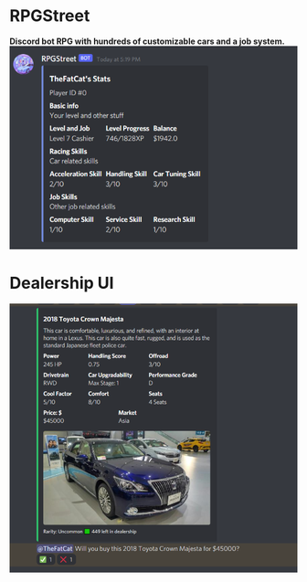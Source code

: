 # RPGStreet
 <b>Discord bot RPG with hundreds of customizable cars and a job system.</b>
<img src="https://github.com/TheFatCatCompany/RPGStreet/blob/main/playerinfo.png?raw=true"/>

 
 
 
# Dealership UI
<img src="https://github.com/TheFatCatCompany/RPGStreet/blob/main/screenshot1.PNG?raw=true"/>
